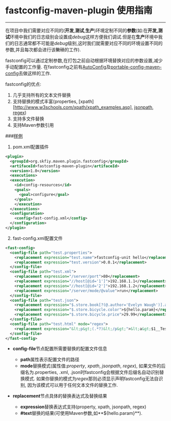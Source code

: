 # fastconfig-maven-plugin 使用指南
---
在项目中我们需要对应不同的(**开发**,**测试**,**生产**)环境定制不同的**参数**(如:在**开发,测试**环境中我们的日志级别会设置成*debug*这样方便我们调试.但是在**生产**环境中我们的日志通常都不可能是*debug*级别,这时我们就需要对应不同的环境设置不同的参数,并且每次都会进行该~~繁琐~~的工作).

fastconfig可以通过定制参数,在打包之前自动根据环境替换对应的参数设置,减少手动配置的工作量. 在fastconfig之前有[AutoConfig](http://www.openwebx.org/docs/autoconfig.html)及[portable-config-maven-config](https://github.com/juven/portable-config-maven-plugin)去做这样的工作.

fastconfig的优点:
  1. 几乎支持所有的文本文件替换
  2. 支持替换的模式丰富(properties, [xpath][http://www.w3schools.com/xpath/xpath_examples.asp],      [jsonpath](http://goessner.net/articles/JsonPath/), [regex](http://docs.oracle.com/javase/7/docs/api/java/util/regex/Pattern.html))
  3. 支持多文件替换
  4. 支持Maven参数引用

###[样例](https://github.com/skfiy/fastconfig-maven-plugin/tree/master/src/it/simple-it)
1. pom.xml配置插件
  ```xml
  <plugin>
    <groupId>org.skfiy.maven.plugin.fastconfig</groupId>
    <artifaceId>fastconfig-maven-plugin</artifaceId>
    <version>1.0</version>
    <executions>
  	<execution>
  	  <id>config-resources</id>
  	  <goals>
  	    <goal>configure</goal>
  	  </goals>
      </execution>
    </executions>
    <configuration>
      <config>fast-config.xml</config>
    </configuration>
  </plugin>
  ```

2. fast-config.xml配置文件
  ```xml
  <fast-config>
    <config-file path="test.properties">
      <replacement expression="test.name">fastconfig-unit hello</replacement>
      <replacement expression="test.version">0.0.1</replacement>
    </config-file>
    <config-file path="test.xml">
      <replacement expression="/server/port">80</replacement>
      <replacement expression="//host[@id='1']">192.168.1.1</replacement>
      <replacement expression="//host[@id='2']">192.168.1.2</replacement>
      <replacement expression="/server/mode/@value">run</replacement>
    </config-file>
    <config-file path="test.json">
      <replacement expression="$.store.book[?(@.author='Evelyn Waugh')].author">Kevin Zou</replacement>
      <replacement expression="$.store.bicycle.color">${hello.param}</replacement>
      <replacement expression="$.store.bicycle.price">29.99</replacement>
    </config-file>
    <config-file path="test.html" mode="regex">
      <replacement expression="&lt;p&gt;(.*?)&lt;/p&gt;">&lt;a&gt;$1__Testing__\\__\$2&lt;/a&gt;</replacement>
    </config-file>
  </fast-config>
  ```

+ **config-file**节点配置所需要替换的配置文件信息
  * **path**属性表示配置文件的路径
  * **mode**替换模式(属性值:*property*, *xpath*, *jsonpath*, *regex*), 如果文件的后缀名为.properties, .xml, .json时fastconfig会根据文件后缀名自动识别替换模式. 如果你替换的模式为*regex*那则必须显示声明fastconfig无法自识别, 因为该模式可以用于任何文本文件的替换工作.

+ **replacement**节点具体的替换表达式及替换结果
  * **expression**替换表达式支持(property, xpath, jsonpath, regex)
  * **#text**替换的结果(可使用Maven参数,如**${hello.param}**).
